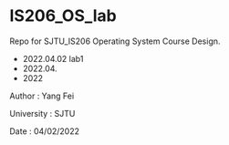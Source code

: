 # IS206_OS_lab
Repo for SJTU_IS206 Operating System Course Design.

- 2022.04.02 lab1
- 2022.04.
- 2022

Author : Yang Fei

University : SJTU

Date : 04/02/2022

